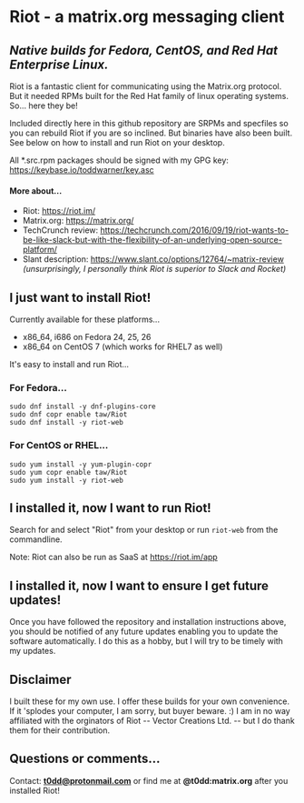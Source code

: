 # Riot - a matrix.org messaging client    
## *Native builds for Fedora, CentOS, and Red Hat Enterprise Linux.*

Riot is a fantastic client for communicating using the Matrix.org protocol. But it needed RPMs built for the Red Hat family of linux operating systems. So... here they be!

Included directly here in this github repository are SRPMs and specfiles so you can rebuild Riot if you are so inclined. But binaries have also been built. See below on how to install and run Riot on your desktop. 

All *.src.rpm packages should be signed with my GPG key: <https://keybase.io/toddwarner/key.asc>

#### More about...

* Riot: <https://riot.im/>
* Matrix.org: <https://matrix.org/>
* TechCrunch review: <https://techcrunch.com/2016/09/19/riot-wants-to-be-like-slack-but-with-the-flexibility-of-an-underlying-open-source-platform/>
* Slant description: <https://www.slant.co/options/12764/~matrix-review><br />_(unsurprisingly, I personally think Riot is superior to Slack and Rocket)_

## I just want to install Riot!

Currently available for these platforms...

* x86_64, i686 on Fedora 24, 25, 26
* x86_64 on CentOS 7 (which works for RHEL7 as well)

It's easy to install and run Riot...

### For Fedora...
```
sudo dnf install -y dnf-plugins-core
sudo dnf copr enable taw/Riot
sudo dnf install -y riot-web
```

### For CentOS or RHEL...
```
sudo yum install -y yum-plugin-copr
sudo yum copr enable taw/Riot
sudo yum install -y riot-web
```

## I installed it, now I want to run Riot!

Search for and select "Riot" from your desktop or run `riot-web` from the commandline.

Note: Riot can also be run as SaaS at <https://riot.im/app>

## I installed it, now I want to ensure I get future updates!

Once you have followed the repository and installation instructions above, you should be notified of any future updates enabling you to update the software automatically. I do this as a hobby, but I will try to be timely with my updates.

## Disclaimer

I built these for my own use. I offer these builds for your own convenience. If it 'splodes your computer, I am sorry, but buyer beware. :) I am in no way affiliated with the orginators of Riot -- Vector Creations Ltd. -- but I do thank them for their contribution.

## Questions or comments...

Contact: **t0dd@protonmail.com** or find me at **@t0dd:matrix.org** after you installed Riot!
